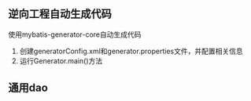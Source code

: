 
## 逆向工程自动生成代码
  
使用mybatis-generator-core自动生成代码

1. 创建generatorConfig.xml和generator.properties文件，并配置相关信息
2. 运行Generator.main()方法

## 通用dao